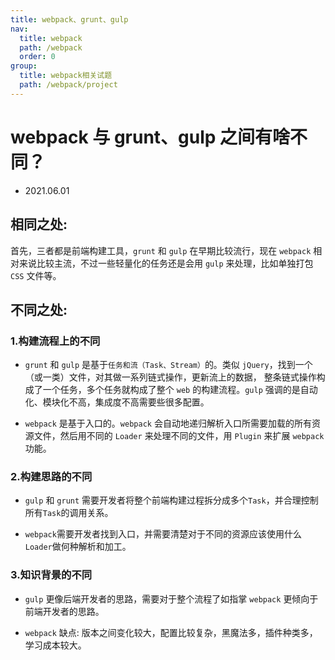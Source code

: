 ```yaml
---
title: webpack、grunt、gulp
nav:
  title: webpack
  path: /webpack
  order: 0
group:
  title: webpack相关试题
  path: /webpack/project
---
```


# webpack 与 grunt、gulp 之间有啥不同？

- 2021.06.01

## 相同之处:

首先，三者都是前端构建工具，`grunt` 和 `gulp` 在早期比较流行，现在 `webpack` 相对来说比较主流，不过一些轻量化的任务还是会用 `gulp` 来处理，比如单独打包 `CSS` 文件等。

## 不同之处:

### 1.构建流程上的不同

- `grunt` 和 `gulp` 是基于`任务和流（Task、Stream）`的。类似 `jQuery`，找到一个（或一类）文件，对其做一系列链式操作，更新流上的数据， 整条链式操作构成了一个任务，多个任务就构成了整个 `web` 的构建流程。`gulp` 强调的是自动化、模块化不高，集成度不高需要些很多配置。

- `webpack` 是基于入口的。`webpack` 会自动地递归解析入口所需要加载的所有资源文件，然后用不同的 `Loader` 来处理不同的文件，用 `Plugin` 来扩展 `webpack` 功能。

### 2.构建思路的不同

- `gulp` 和 `grunt` 需要开发者将整个前端构建过程拆分成多个`Task`，并合理控制所有`Task`的调用关系。

- `webpack`需要开发者找到入口，并需要清楚对于不同的资源应该使用什么`Loader`做何种解析和加工。

### 3.知识背景的不同

- `gulp` 更像后端开发者的思路，需要对于整个流程了如指掌 `webpack` 更倾向于前端开发者的思路。

- `webpack` 缺点: 版本之间变化较大，配置比较复杂，黑魔法多，插件种类多，学习成本较大。

